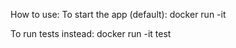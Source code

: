 How to use:
To start the app (default):
docker run -it <your-image>


To run tests instead:
docker run -it <your-image> test
